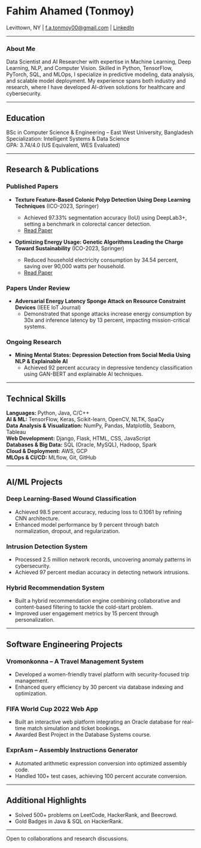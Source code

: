 # Fahim Ahamed (Tonmoy)  

Levittown, NY | [f.a.tonmoy00@gmail.com](mailto:f.a.tonmoy00@gmail.com)  | [LinkedIn](https://linkedin.com/in/f-a-tonmoy) 

---

### About Me  

Data Scientist and AI Researcher with expertise in Machine Learning, Deep Learning, NLP, and Computer Vision. Skilled in Python, TensorFlow, PyTorch, SQL, and MLOps, I specialize in predictive modeling, data analysis, and scalable model deployment. My experience spans both industry and research, where I have developed AI-driven solutions for healthcare and cybersecurity.   

---

## Education  

BSc in Computer Science & Engineering – East West University, Bangladesh  
Specialization: Intelligent Systems & Data Science  
GPA: 3.74/4.0 (US Equivalent, WES Evaluated)   

---

## Research & Publications  

### Published Papers  
- **Texture Feature-Based Colonic Polyp Detection Using Deep Learning Techniques** (ICO-2023, Springer)  
  - Achieved 97.33% segmentation accuracy (IoU) using DeepLab3+, setting a benchmark in colorectal cancer detection.  
  - [Read Paper](https://link.springer.com/chapter/10.1007/978-3-031-73324-6_2)  

- **Optimizing Energy Usage: Genetic Algorithms Leading the Charge Toward Sustainability** (ICO-2023, Springer)  
  - Reduced household electricity consumption by 34.54 percent, saving over 90,000 watts per household.  
  - [Read Paper](https://link.springer.com/chapter/10.1007/978-3-031-50887-5_9)  

### Papers Under Review  
- **Adversarial Energy Latency Sponge Attack on Resource Constraint Devices** (IEEE IoT Journal)  
  - Demonstrated that sponge attacks increase energy consumption by 30x and inference latency by 13 percent, impacting mission-critical systems.  

### Ongoing Research  
- **Mining Mental States: Depression Detection from Social Media Using NLP & Explainable AI**  
  - Achieved 92 percent accuracy in depressive tendency classification using GAN-BERT and explainable AI techniques.  

---

## Technical Skills  

**Languages:** Python, Java, C/C++  
**AI & ML:** TensorFlow, Keras, Scikit-learn, OpenCV, NLTK, SpaCy  
**Data Analysis & Visualization:** NumPy, Pandas, Matplotlib, Seaborn, Tableau  
**Web Development:** Django, Flask, HTML, CSS, JavaScript  
**Databases & Big Data:** SQL (Oracle, MySQL), Hadoop, Spark  
**Cloud & Deployment:** AWS, GCP  
**MLOps & CI/CD:** MLflow, Git, GitHub  

---

## AI/ML Projects  

### Deep Learning-Based Wound Classification  
- Achieved 98.5 percent accuracy, reducing loss to 0.1061 by refining CNN architecture.  
- Enhanced model performance by 9 percent through batch normalization, dropout, and regularization.  

### Intrusion Detection System  
- Processed 2.5 million network records, uncovering anomaly patterns in cybersecurity.  
- Achieved 97 percent median accuracy in detecting network intrusions.  

### Hybrid Recommendation System  
- Built a hybrid recommendation engine combining collaborative and content-based filtering to tackle the cold-start problem.  
- Improved user engagement metrics by 15 percent through personalization.  

---

## Software Engineering Projects  

### Vromonkonna – A Travel Management System  
- Developed a women-friendly travel platform with security-focused trip management.  
- Enhanced query efficiency by 30 percent via database indexing and optimization.  

### FIFA World Cup 2022 Web App  
- Built an interactive web platform integrating an Oracle database for real-time match simulation and ticket bookings.  
- Awarded Best Project in the Database Systems course.  

### ExprAsm – Assembly Instructions Generator  
- Automated arithmetic expression conversion into optimized assembly code.  
- Handled 100+ test cases, achieving 100 percent accurate conversion.  

---

## Additional Highlights  

- Solved 500+ problems on LeetCode, HackerRank, and Beecrowd.  
- Gold Badges in Java & SQL on HackerRank.

---

Open to collaborations and research discussions.  
